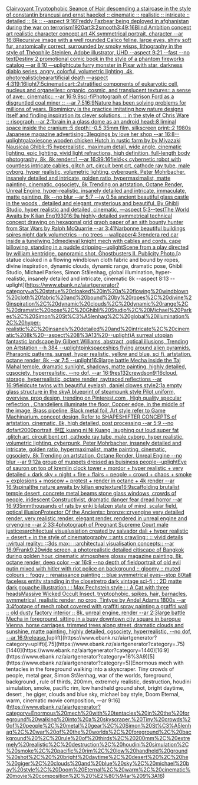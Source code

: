 [Clairvoyant Tryptophobic Seance of Hair descending a staircase in the style of constantin brancusi and ernst haeckel :: cinematic :: realistic :: intricate :: detailed :: 6k :: --aspect 9:16](https://www.ebank.nz/aiartgenerator?category=Clairvoyant%20Tryptophobic%20Seance%20of%20Hair%20descending%20a%20staircase%20in%20the%20style%20of%20constantin%20brancusi%20and%20ernst%20haeckel%20%3A%3A%20cinematic%20%3A%3A%20realistic%20%3A%3A%20intricate%20%3A%3A%20detailed%20%3A%3A%206k%20%3A%3A%20--aspect%209%3A16)[Freddy Fazbear being deployed in afghanistan during the war on terrorism](https://www.ebank.nz/aiartgenerator?category=Freddy%20Fazbear%20being%20deployed%20in%20afghanistan%20during%20the%20war%20on%20terrorism)[1920](https://www.ebank.nz/aiartgenerator?category=1920)[art](https://www.ebank.nz/aiartgenerator?category=art)[3:2](https://www.ebank.nz/aiartgenerator?category=3%3A2)[smooth](https://www.ebank.nz/aiartgenerator?category=smooth)[3:4](https://www.ebank.nz/aiartgenerator?category=3%3A4)[9:16](https://www.ebank.nz/aiartgenerator?category=9%3A16)[Blind Ambition concept art realistic character concept art 4K symmetrical portrait, character --ar 16:8](https://www.ebank.nz/aiartgenerator?category=Blind%20Ambition%20concept%20art%20realistic%20character%20concept%20art%204K%20symmetrical%20portrait%2C%20character%20--ar%2016%3A8)[Recursive image with a well rounded Calico feline, large eyes, shiny soft fur, anatomically correct, surrounded by smoky wisps, lithography in the style of Théophile Steinlen, Adobe illustrator, UHD --aspect 9:21 --fast --no text](https://www.ebank.nz/aiartgenerator?category=Recursive%20image%20with%20a%20well%20rounded%20Calico%20feline%2C%20large%20eyes%2C%20shiny%20soft%20fur%2C%20anatomically%20correct%2C%20surrounded%20by%20smoky%20wisps%2C%20lithography%20in%20the%20style%20of%20Th%C3%A9ophile%20Steinlen%2C%20Adobe%20illustrator%2C%20UHD%20--aspect%209%3A21%20--fast%20--no%20text)[Destiny 2 promotional comic book in the style of a phantom fireworks catalog —ar 8:10 —uplight](https://www.ebank.nz/aiartgenerator?category=Destiny%202%20promotional%20comic%20book%20in%20the%20style%20of%20a%20phantom%20fireworks%20catalog%20%E2%80%94ar%208%3A10%20%E2%80%94uplight)[cute furry monster in Pixar with star, darkness diablo series, angry, colorful, volumetric lighting, 4k, photorealistic](https://www.ebank.nz/aiartgenerator?category=cute%20furry%20monster%20in%20Pixar%20with%20star%2C%20darkness%20diablo%20series%2C%20angry%2C%20colorful%2C%20volumetric%20lighting%2C%204k%2C%20photorealistic)[bear](https://www.ebank.nz/aiartgenerator?category=bear)[artificial death —aspect 4:3](https://www.ebank.nz/aiartgenerator?category=artificial%20death%20%E2%80%94aspect%204%3A3)[1](https://www.ebank.nz/aiartgenerator?category=1)[9:16](https://www.ebank.nz/aiartgenerator?category=9%3A16)[light](https://www.ebank.nz/aiartgenerator?category=light)[7:5](https://www.ebank.nz/aiartgenerator?category=7%3A5)[cinematic](https://www.ebank.nz/aiartgenerator?category=cinematic)[art::2](https://www.ebank.nz/aiartgenerator?category=art%3A%3A2)[stratified components of eukaryotic cell, nucleus and organelles:: organic, cosmic, and translucent textures:: a sense of awe:: cinematic:: --ar 16:9](https://www.ebank.nz/aiartgenerator?category=stratified%20components%20of%20eukaryotic%20cell%2C%20nucleus%20and%20organelles%3A%3A%20organic%2C%20cosmic%2C%20and%20translucent%20textures%3A%3A%20a%20sense%20of%20awe%3A%3A%20cinematic%3A%3A%20--ar%2016%3A9)[.9](https://www.ebank.nz/aiartgenerator?category=.9)[sci-fi](https://www.ebank.nz/aiartgenerator?category=sci-fi)[Photograph of Harrison Ford as a disgruntled coal miner :: --ar 7:5](https://www.ebank.nz/aiartgenerator?category=Photograph%20of%20Harrison%20Ford%20as%20a%20disgruntled%20coal%20miner%20%3A%3A%20--ar%207%3A5)[16:9](https://www.ebank.nz/aiartgenerator?category=16%3A9)[Nature has been solving problems for millions of years. Biomimicry is the practice imitating how nature designs itself and finding inspiration its clever solutions. :: in the style of Chris Ware :: risograph --ar 2:1](https://www.ebank.nz/aiartgenerator?category=Nature%20has%20been%20solving%20problems%20for%20millions%20of%20years.%20Biomimicry%20is%20the%20practice%20imitating%20how%20nature%20designs%20itself%20and%20finding%20inspiration%20its%20clever%20solutions.%20%3A%3A%20in%20the%20style%20of%20Chris%20Ware%20%3A%3A%20risograph%20--ar%202%3A1)[brain in a glass dome as an android head::8 liminal space inside the cranium::5 depth::-0.5 35mm film, silkscreen print::2 1980s Japanese magazine advertising::3](https://www.ebank.nz/aiartgenerator?category=brain%20in%20a%20glass%20dome%20as%20an%20android%20head%3A%3A8%20liminal%20space%20inside%20the%20cranium%3A%3A5%20depth%3A%3A-0.5%2035mm%20film%2C%20silkscreen%20print%3A%3A2%201980s%20Japanese%20magazine%20advertising%3A%3A3)[leggings by love her shop --ar 16:8](https://www.ebank.nz/aiartgenerator?category=leggings%20by%20love%20her%20shop%20--ar%2016%3A8)[--uplight](https://www.ebank.nz/aiartgenerator?category=--uplight)[galaxies](https://www.ebank.nz/aiartgenerator?category=galaxies)[one wooden chicken Hutch in rustic farm by by Miyazaki Nausicaa Ghibli::15 hyperealistic, maximum detail, wide angle, cinematic lighting, epic lighting, vivid light refractions, high definition, full-length body photography, 8k, 8k render::1 —ar 16:9](https://www.ebank.nz/aiartgenerator?category=one%20wooden%20chicken%20Hutch%20in%20rustic%20farm%20by%20by%20Miyazaki%20Nausicaa%20Ghibli%3A%3A15%20hyperealistic%2C%20maximum%20detail%2C%20wide%20angle%2C%20cinematic%20lighting%2C%20epic%20lighting%2C%20vivid%20light%20refractions%2C%20high%20definition%2C%20full-length%20body%20photography%2C%208k%2C%208k%20render%3A%3A1%20%E2%80%94ar%2016%3A9)[9:16](https://www.ebank.nz/aiartgenerator?category=9%3A16)[field](https://www.ebank.nz/aiartgenerator?category=field)[<< cybernetic robot with countless intricate cables, glitch art, circuit bent crt, cathode ray tube, male cyborg, hyper realistic, volumetric lighting, cyberpunk, Peter Mohrbacher, insanely detailed and intricate, golden ratio, hypermaximalist, matte painting, cinematic, cgsociety, 8k Trending on artstation, Octane Render, Unreal Engine, hyper-realistic, insanely detailed and intricate, immaculate, matte painting, 8k --no blur --ar 5:7 --iw 0.5](https://www.ebank.nz/aiartgenerator?category=%3C%3C%20cybernetic%20robot%20with%20countless%20intricate%20cables%2C%20glitch%20art%2C%20circuit%20bent%20crt%2C%20cathode%20ray%20tube%2C%20male%20cyborg%2C%20hyper%20realistic%2C%20volumetric%20lighting%2C%20cyberpunk%2C%20Peter%20Mohrbacher%2C%20insanely%20detailed%20and%20intricate%2C%20golden%20ratio%2C%20hypermaximalist%2C%20matte%20painting%2C%20cinematic%2C%20cgsociety%2C%208k%20Trending%20on%20artstation%2C%20Octane%20Render%2C%20Unreal%20Engine%2C%20hyper-realistic%2C%20insanely%20detailed%20and%20intricate%2C%20immaculate%2C%20matte%20painting%2C%208k%20--no%20blur%20--ar%205%3A7%20--iw%200.5)[a ancient beautiful glass castle in the woods , detailed and elegant, mysterious and beautiful, By Ghibli Studio, hyper realistic and detailed, cinematic, —aspect 5:3](https://www.ebank.nz/aiartgenerator?category=a%20ancient%20beautiful%20glass%20castle%20in%20the%20woods%20%2C%20detailed%20and%20elegant%2C%20mysterious%20and%20beautiful%2C%20By%20Ghibli%20Studio%2C%20hyper%20realistic%20and%20detailed%2C%20cinematic%2C%20%E2%80%94aspect%205%3A3)[--test](https://www.ebank.nz/aiartgenerator?category=--test)[The World Awaits by Kilian Eng](https://www.ebank.nz/aiartgenerator?category=The%20World%20Awaits%20by%20Kilian%20Eng)[1930](https://www.ebank.nz/aiartgenerator?category=1930)[16:9](https://www.ebank.nz/aiartgenerator?category=16%3A9)[a highly-detailed symmetrical technical concept drawing on hexagonal grid graph paper of an sith bounty hunter from Star Wars by Ralph McQuarrie  --ar 3:4](https://www.ebank.nz/aiartgenerator?category=a%20highly-detailed%20symmetrical%20technical%20concept%20drawing%20on%20hexagonal%20grid%20graph%20paper%20of%20an%20sith%20bounty%20hunter%20from%20Star%20Wars%20by%20Ralph%20McQuarrie%20%20--ar%203%3A4)[1](https://www.ebank.nz/aiartgenerator?category=1)[Narbonne beautiful buildings spires night dark volumetrics --no trees --wallpaper](https://www.ebank.nz/aiartgenerator?category=Narbonne%20beautiful%20buildings%20spires%20night%20dark%20volumetrics%20--no%20trees%20--wallpaper)[4:3](https://www.ebank.nz/aiartgenerator?category=4%3A3)[render](https://www.ebank.nz/aiartgenerator?category=render)[a red car inside a tunel](https://www.ebank.nz/aiartgenerator?category=a%20red%20car%20inside%20a%20tunel)[wing](https://www.ebank.nz/aiartgenerator?category=wing)[,3d](https://www.ebank.nz/aiartgenerator?category=%2C3d)[medieval knight mech with cables and cords, cape billowing, standing in a puddle dripping](https://www.ebank.nz/aiartgenerator?category=medieval%20knight%20mech%20with%20cables%20and%20cords%2C%20cape%20billowing%2C%20standing%20in%20a%20puddle%20dripping)[--uplight](https://www.ebank.nz/aiartgenerator?category=--uplight)[Scene from a play directed by william kentridge. panoramic shot. Ghostbusters II. Publicity Photo.](https://www.ebank.nz/aiartgenerator?category=Scene%20from%20a%20play%20directed%20by%20william%20kentridge.%20panoramic%20shot.%20Ghostbusters%20II.%20Publicity%20Photo.)[a statue cloaked in a flowing windblown cloth fabric and bound by ropes, divine inspiration, dynamic clouds, dynamic range, dramatic pose, Ghibli Studio, Michael Parkes, Simon Stålenhag, global illumination, hyper-realistic, insanely detailed and intricate, cinematic 8k --aspect 8:13 --uplight](https://www.ebank.nz/aiartgenerator?category=a%20statue%20cloaked%20in%20a%20flowing%20windblown%20cloth%20fabric%20and%20bound%20by%20ropes%2C%20divine%20inspiration%2C%20dynamic%20clouds%2C%20dynamic%20range%2C%20dramatic%20pose%2C%20Ghibli%20Studio%2C%20Michael%20Parkes%2C%20Simon%20St%C3%A5lenhag%2C%20global%20illumination%2C%20hyper-realistic%2C%20insanely%20detailed%20and%20intricate%2C%20cinematic%208k%20--aspect%208%3A13%20--uplight)[A surreal utopian fantastic landscape by Gilbert Williams, abstract, optical illusions, Trending on Artstation --h 384 --uplight](https://www.ebank.nz/aiartgenerator?category=A%20surreal%20utopian%20fantastic%20landscape%20by%20Gilbert%20Williams%2C%20abstract%2C%20optical%20illusions%2C%20Trending%20on%20Artstation%20--h%20384%20--uplight)[pink](https://www.ebank.nz/aiartgenerator?category=pink)[spaceships flying around alien pyramids, Pharaonic patterns, sunset, hyper realistic, yellow and blue, sci fi, artstation, octane render, 8k --ar 7:5 --uplight](https://www.ebank.nz/aiartgenerator?category=spaceships%20flying%20around%20alien%20pyramids%2C%20Pharaonic%20patterns%2C%20sunset%2C%20hyper%20realistic%2C%20yellow%20and%20blue%2C%20sci%20fi%2C%20artstation%2C%20octane%20render%2C%208k%20--ar%207%3A5%20--uplight)[16:9](https://www.ebank.nz/aiartgenerator?category=16%3A9)[large battle Mecha inside the Taj Mahal temple, dramatic sunlight, shadows, matte painting, highly detailed, cgsociety, hyperrealistic, --no dof, --ar 16:9](https://www.ebank.nz/aiartgenerator?category=large%20battle%20Mecha%20inside%20the%20Taj%20Mahal%20temple%2C%20dramatic%20sunlight%2C%20shadows%2C%20matte%20painting%2C%20highly%20detailed%2C%20cgsociety%2C%20hyperrealistic%2C%20--no%20dof%2C%20--ar%2016%3A9)[res](https://www.ebank.nz/aiartgenerator?category=res)[132](https://www.ebank.nz/aiartgenerator?category=132)[crewdson](https://www.ebank.nz/aiartgenerator?category=crewdson)[9:16](https://www.ebank.nz/aiartgenerator?category=9%3A16)[cloud, storage, hyperrealistic, octane render, raytraced reflections --ar 16:9](https://www.ebank.nz/aiartgenerator?category=cloud%2C%20storage%2C%20hyperrealistic%2C%20octane%20render%2C%20raytraced%20reflections%20--ar%2016%3A9)[field](https://www.ebank.nz/aiartgenerator?category=field)[cute twins with beautiful eyelash, daniel clowes style](https://www.ebank.nz/aiartgenerator?category=cute%20twins%20with%20beautiful%20eyelash%2C%20daniel%20clowes%20style)[2:1](https://www.ebank.nz/aiartgenerator?category=2%3A1)[a empty glass structure in the sky](https://www.ebank.nz/aiartgenerator?category=a%20empty%20glass%20structure%20in%20the%20sky)[A blueprint of steampunk style Pilot uniform,  overview, prop design,  trending on Pinterest.com  , High quality specular reflection ,  Chandeliers illuminate the floor, Copper  edge, in the middle of the image, Brass pipeline,  Black metal foil,  Art style refer to Game Machinarium.  concept design, Refer to SHAPESHIFTER CONCEPTS  of artstation, cinematic,  8k, high detailed,  post processing    --ar 5:9   --no dof](https://www.ebank.nz/aiartgenerator?category=A%20blueprint%20of%20steampunk%20style%20Pilot%20uniform%2C%20%20overview%2C%20prop%20design%2C%20%20trending%20on%20Pinterest.com%20%20%2C%20High%20quality%20specular%20reflection%20%2C%20%20Chandeliers%20illuminate%20the%20floor%2C%20Copper%20%20edge%2C%20in%20the%20middle%20of%20the%20image%2C%20Brass%20pipeline%2C%20%20Black%20metal%20foil%2C%20%20Art%20style%20refer%20to%20Game%20Machinarium.%20%20concept%20design%2C%20Refer%20to%20SHAPESHIFTER%20CONCEPTS%20%20of%20artstation%2C%20cinematic%2C%20%208k%2C%20high%20detailed%2C%20%20post%20processing%20%20%20%20--ar%205%3A9%20%20%20--no%20dof)[art](https://www.ebank.nz/aiartgenerator?category=art)[2000](https://www.ebank.nz/aiartgenerator?category=2000)[portrait, 倪匡 kuang ni Ni Kuang, laughing out loud,super fat ,glitch art, circuit bent crt, cathode ray tube, male cyborg, hyper realistic, volumetric lighting, cyberpunk, Peter Mohrbacher, insanely detailed and intricate, golden ratio, hypermaximalist, matte painting, cinematic, cgsociety, 8k Trending on artstation, Octane Render, Unreal Engine --no blur --ar 9:12](https://www.ebank.nz/aiartgenerator?category=portrait%2C%20%E5%80%AA%E5%8C%A1%20kuang%20ni%20Ni%20Kuang%2C%20laughing%20out%20loud%2Csuper%20fat%20%2Cglitch%20art%2C%20circuit%20bent%20crt%2C%20cathode%20ray%20tube%2C%20male%20cyborg%2C%20hyper%20realistic%2C%20volumetric%20lighting%2C%20cyberpunk%2C%20Peter%20Mohrbacher%2C%20insanely%20detailed%20and%20intricate%2C%20golden%20ratio%2C%20hypermaximalist%2C%20matte%20painting%2C%20cinematic%2C%20cgsociety%2C%208k%20Trending%20on%20artstation%2C%20Octane%20Render%2C%20Unreal%20Engine%20--no%20blur%20--ar%209%3A12)[a group of muppets dressed as buisiness people](https://www.ebank.nz/aiartgenerator?category=a%20group%20of%20muppets%20dressed%20as%20buisiness%20people)[--uplight](https://www.ebank.nz/aiartgenerator?category=--uplight)[Eye of sauron on top of kremlin clock tower + mordor + hyper realistic + very detailed + dark sky + night + fire + flairs + people + crowd + chaos + smoke + explosions + moscow + protest + render in octane + 4k render --ar 16:9](https://www.ebank.nz/aiartgenerator?category=Eye%20of%20sauron%20on%20top%20of%20kremlin%20clock%20tower%20%2B%20mordor%20%2B%20hyper%20realistic%20%2B%20very%20detailed%20%2B%20dark%20sky%20%2B%20night%20%2B%20fire%20%2B%20flairs%20%2B%20people%20%2B%20crowd%20%2B%20chaos%20%2B%20smoke%20%2B%20explosions%20%2B%20moscow%20%2B%20protest%20%2B%20render%20in%20octane%20%2B%204k%20render%20--ar%2016%3A9)[spinal](https://www.ebank.nz/aiartgenerator?category=spinal)[the nature awaits by kilian eng](https://www.ebank.nz/aiartgenerator?category=the%20nature%20awaits%20by%20kilian%20eng)[texture](https://www.ebank.nz/aiartgenerator?category=texture)[16:9](https://www.ebank.nz/aiartgenerator?category=16%3A9)[scaffolding brutalist temple desert, concrete metal beams stone glass windows, crowds of people, iridescent Constructivist, dramatic danger fear dread horror --ar 16:9](https://www.ebank.nz/aiartgenerator?category=scaffolding%20brutalist%20temple%20desert%2C%20concrete%20metal%20beams%20stone%20glass%20windows%2C%20crowds%20of%20people%2C%20iridescent%20Constructivist%2C%20dramatic%20danger%20fear%20dread%20horror%20--ar%2016%3A9)[35mm](https://www.ebank.nz/aiartgenerator?category=35mm)[thousands of rats by enki bilal](https://www.ebank.nz/aiartgenerator?category=thousands%20of%20rats%20by%20enki%20bilal)[zen state of mind, scalar field, optical illusion](https://www.ebank.nz/aiartgenerator?category=zen%20state%20of%20mind%2C%20scalar%20field%2C%20optical%20illusion)[Protector Of the Ancients:: bronze::cryengine very detailed render, very realistic render, elegant render, rendered in unreal engine and cryengine --ar 2:3](https://www.ebank.nz/aiartgenerator?category=Protector%20Of%20the%20Ancients%3A%3A%20bronze%3A%3Acryengine%20very%20detailed%20render%2C%20very%20realistic%20render%2C%20elegant%20render%2C%20rendered%20in%20unreal%20engine%20and%20cryengine%20--ar%202%3A3)[3:4](https://www.ebank.nz/aiartgenerator?category=3%3A4)[photograph of Pregnant Supreme Court male justices](https://www.ebank.nz/aiartgenerator?category=photograph%20of%20Pregnant%20Supreme%20Court%20male%20justices)[architectual visualusiation created by salvador dali + hyper realistic + desert + in the style of cinematography :::ants crawling:: :: vivid details ::virtual reality:: ::3ds max:: ::architectual visualisation concepts:: --ar 16:9](https://www.ebank.nz/aiartgenerator?category=architectual%20visualusiation%20created%20by%20salvador%20dali%20%2B%20hyper%20realistic%20%2B%20desert%20%2B%20in%20the%20style%20of%20cinematography%20%3A%3A%3Aants%20crawling%3A%3A%20%3A%3A%20vivid%20details%20%3A%3Avirtual%20reality%3A%3A%20%3A%3A3ds%20max%3A%3A%20%3A%3Aarchitectual%20visualisation%20concepts%3A%3A%20--ar%2016%3A9)[Frank](https://www.ebank.nz/aiartgenerator?category=Frank)[9:20](https://www.ebank.nz/aiartgenerator?category=9%3A20)[wide screen, a photorealistic detailed citiscape of Bangkok during golden hour, cinematic atmosphere,glossy magazine painting, 8k, octane render, deep color --ar 16:9 --no depth of field](https://www.ebank.nz/aiartgenerator?category=wide%20screen%2C%20a%20photorealistic%20detailed%20citiscape%20of%20Bangkok%20during%20golden%20hour%2C%20cinematic%20atmosphere%2Cglossy%20magazine%20painting%2C%208k%2C%20octane%20render%2C%20deep%20color%20--ar%2016%3A9%20--no%20depth%20of%20field)[portrait of old evil putin mixed with hitler with riot police on background :: gloomy :: muted colours :: foggy :: renaissance painting :: blue symmetrical eyes--stop 80](https://www.ebank.nz/aiartgenerator?category=portrait%20of%20old%20evil%20putin%20mixed%20with%20hitler%20with%20riot%20police%20on%20background%20%3A%3A%20gloomy%20%3A%3A%20muted%20colours%20%3A%3A%20foggy%20%3A%3A%20renaissance%20painting%20%3A%3A%20blue%20symmetrical%20eyes--stop%2080)[tall faceless entity standing in the closet](https://www.ebank.nz/aiartgenerator?category=tall%20faceless%20entity%20standing%20in%20the%20closet)[retro dark vintage sci-fi : : 2D matte dark gouache illustration : : Max Pechstein style : : A Cat with three heads](https://www.ebank.nz/aiartgenerator?category=retro%20dark%20vintage%20sci-fi%20%3A%20%3A%202D%20matte%20dark%20gouache%20illustration%20%3A%20%3A%20Max%20Pechstein%20style%20%3A%20%3A%20A%20Cat%20with%20three%20heads)[Massive Wicked Occult Insect, tryptophobic, spikes, hair, barnacles, symmetrical, realistic render, no crop, Tintype by Andel Adams 1800s --ar 3:4](https://www.ebank.nz/aiartgenerator?category=Massive%20Wicked%20Occult%20Insect%2C%20tryptophobic%2C%20spikes%2C%20hair%2C%20barnacles%2C%20symmetrical%2C%20realistic%20render%2C%20no%20crop%2C%20Tintype%20by%20Andel%20Adams%201800s%20--ar%203%3A4)[footage of mech robot covered with graffiti spray painting a graffiti wall :: old dusty factory interior :: 8k, unreal engine, render --ar 2:3](https://www.ebank.nz/aiartgenerator?category=footage%20of%20mech%20robot%20covered%20with%20graffiti%20spray%20painting%20a%20graffiti%20wall%20%3A%3A%20old%20dusty%20factory%20interior%20%3A%3A%208k%2C%20unreal%20engine%2C%20render%20--ar%202%3A3)[large battle Mecha in foreground, sitting in a busy downtown city square in baroque Vienna, horse carriages, trimmed trees along street, dramatic clouds and sunshine, matte painting, highly detailed, cgsociety, hyperrealistic, --no dof, --ar 16:9](https://www.ebank.nz/aiartgenerator?category=large%20battle%20Mecha%20in%20foreground%2C%20sitting%20in%20a%20busy%20downtown%20city%20square%20in%20baroque%20Vienna%2C%20horse%20carriages%2C%20trimmed%20trees%20along%20street%2C%20dramatic%20clouds%20and%20sunshine%2C%20matte%20painting%2C%20highly%20detailed%2C%20cgsociety%2C%20hyperrealistic%2C%20--no%20dof%2C%20--ar%2016%3A9)[release.](https://www.ebank.nz/aiartgenerator?category=release.)[uplift](https://www.ebank.nz/aiartgenerator?category=uplift)[.75](https://www.ebank.nz/aiartgenerator?category=.75)[1440](https://www.ebank.nz/aiartgenerator?category=1440)[16:9](https://www.ebank.nz/aiartgenerator?category=16%3A9)[5](https://www.ebank.nz/aiartgenerator?category=5)[Enormous mech with tentacles in the foreground walking into a skyscraper. Tiny crowds of people, metal gear, Simon Stålenhag, war of the worlds, foreground, background , rule of thirds, 200mm, extremely realistic, destruction, houdini simulation, smoke, pacific rim, low handheld ground shot,  bright daytime, desert , he giger, clouds and blue sky, michael bay style, Doom Eternal, warm, cinematic movie composition, —ar 9:16](https://www.ebank.nz/aiartgenerator?category=Enormous%20mech%20with%20tentacles%20in%20the%20foreground%20walking%20into%20a%20skyscraper.%20Tiny%20crowds%20of%20people%2C%20metal%20gear%2C%20Simon%20St%C3%A5lenhag%2C%20war%20of%20the%20worlds%2C%20foreground%2C%20background%20%2C%20rule%20of%20thirds%2C%20200mm%2C%20extremely%20realistic%2C%20destruction%2C%20houdini%20simulation%2C%20smoke%2C%20pacific%20rim%2C%20low%20handheld%20ground%20shot%2C%20%20bright%20daytime%2C%20desert%20%2C%20he%20giger%2C%20clouds%20and%20blue%20sky%2C%20michael%20bay%20style%2C%20Doom%20Eternal%2C%20warm%2C%20cinematic%20movie%20composition%2C%20%E2%80%94ar%209%3A16)